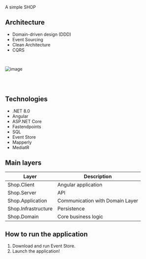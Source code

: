  A simple SHOP

## Architecture

- Domain-driven design (DDD)
- Event Sourcing
- Clean Architecture
- CQRS

<br/>

![image](https://github.com/JohnGrat/Shop/assets/51702387/2392f2e8-4a91-4f35-9fbf-bea9bc1230a4)

<br/><br/>

## Technologies
- .NET 8.0
- Angular
- ASP.NET Core
- Fastendpoints
- SQL
- Event Store
- Mapperly
- MediatR


## Main layers

| Layer | Description |
| ------ | ------ |
| Shop.Client | Angular application |
| Shop.Server | API |
| Shop.Application | Communication with Domain Layer |
| Shop.Infrastructure | Persistence |
| Shop.Domain | Core business logic |


## How to run the application
1. Download and run Event Store.
2. Launch the application!
